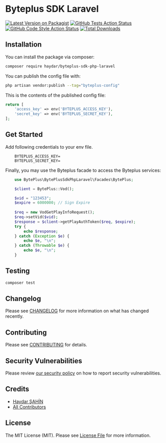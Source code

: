 # Byteplus SDK Laravel 

[![Latest Version on Packagist](https://img.shields.io/packagist/v/haydar/byteplus-sdk-php-laravel.svg?style=flat-square)](https://packagist.org/packages/haydar/byteplus-sdk-php-laravel)
[![GitHub Tests Action Status](https://img.shields.io/github/actions/workflow/status/haydar/byteplus-sdk-php-laravel/run-tests.yml?branch=main&label=tests&style=flat-square)](https://github.com/haydar/byteplus-sdk-php-laravel/actions?query=workflow%3Arun-tests+branch%3Amain)
[![GitHub Code Style Action Status](https://img.shields.io/github/actions/workflow/status/haydar/byteplus-sdk-php-laravel/fix-php-code-style-issues.yml?branch=main&label=code%20style&style=flat-square)](https://github.com/haydarsahin/byteplus-sdk-php-laravel/actions?query=workflow%3A"Fix+PHP+code+style+issues"+branch%3Amain)
[![Total Downloads](https://img.shields.io/packagist/dt/haydar/byteplus-sdk-php-laravel.svg?style=flat-square)](https://packagist.org/packages/haydarsahin/byteplus-sdk-php-laravel)


## Installation

You can install the package via composer:

```bash
composer require haydar/byteplus-sdk-php-laravel
```

You can publish the config file with:

```bash
php artisan vendor:publish --tag="byteplus-config"
```

This is the contents of the published config file:

```php
return [
    'access_key' => env('BYTEPLUS_ACCESS_KEY'),
    'secret_key' => env('BYTEPLUS_SECRET_KEY'),
];

```

## Get Started

Add following credentials to your env file.

```
    BYTEPLUS_ACCESS_KEY=
    BYTEPLUS_SECRET_KEY=
```
Finally, you may use the Byteplus facade to access the Byteplus services:

```php
    use BytePlus\BytePlusSdkPhpLaravel\Facades\BytePlus;

    $client = BytePlus::Vod();

    $vid = "123453";
    $expire = 6000000; // Sign Expire
    
    $req = new VodGetPlayInfoRequest();
    $req->setVid($vid);
    $response = $client->getPlayAuthToken($req, $expire);
    try {
        echo $response;
    } catch (Exception $e) {
        echo $e, "\n";
    } catch (Throwable $e) {
        echo $e, "\n";
    }
```


## Testing

```bash
composer test
```

## Changelog

Please see [CHANGELOG](CHANGELOG.md) for more information on what has changed recently.

## Contributing

Please see [CONTRIBUTING](CONTRIBUTING.md) for details.

## Security Vulnerabilities

Please review [our security policy](../../security/policy) on how to report security vulnerabilities.

## Credits

- [Haydar ŞAHİN](https://github.com/haydarsahin)
- [All Contributors](../../contributors)

## License

The MIT License (MIT). Please see [License File](LICENSE.md) for more information.
